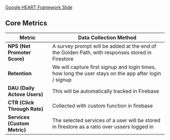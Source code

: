 [Google HEART Framework Slide](<https://docs.google.com/presentation/d/1r_qx9oSUABWdHN8oodOvvgRXx9pYDMeWPMViMwWuA68/edit#slide=id.gc8216bd24_20_0>)

## Core Metrics

| Metric                | Data Collection Method |
|----------------------|-------------|
| **NPS (Net Promoter Score)** | A survey prompt will be added at the end of the Golden Path, with responses stored in Firestore |
| **Retention** | We will capture first signup and login times, how long the user stays on the app after login / signup |
| **DAU (Daily Actove Users)** | This will be automatically tracked in Firebase |
| **CTR (Click Through Rate)** | Collected with custom function in firebase |
| **Services (Custom Metric)** | The selected services of a user will be stored in firestore as a ratio over ussers logged in |

